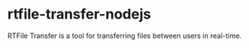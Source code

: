 # rtfile-transfer-nodejs
RTFile Transfer is a tool for transferring files between users in real-time.
